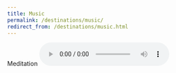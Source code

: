 ```yaml
---
title: Music
permalink: /destinations/music/
redirect_from: /destinations/music.html
---
```

Meditation
<audio src="\assets\music\meditation.mp3" controls>	
</audio>

